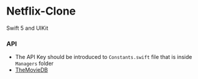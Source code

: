 # Netflix-Clone

Swift 5 and UIKit

### API

- The API Key should be introduced to `Constants.swift` file that is inside `Managers` folder
- [TheMovieDB](https://www.themoviedb.org)
